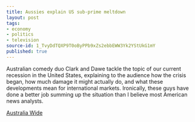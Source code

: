 ```yaml
---
title: Aussies explain US sub-prime meltdown
layout: post
tags:
- economy
- politics
- television
source-id: 1_TvyDdTQXP9T0oByPPb9xZs2ebbEWW3Yk2YStUkG1mY
published: true
---
```

Australian comedy duo Clark and Dawe tackle the topic of our current recession in the United States, explaining to the audience how the crisis began, how much damage it might actually do, and what these developments mean for international markets. Ironically, these guys have done a better job summing up the situation than I believe most American news analysts.

[Australia Wide](http://www.abc.net.au/australiawide/stories/2008/200803/s2190009.htm)

